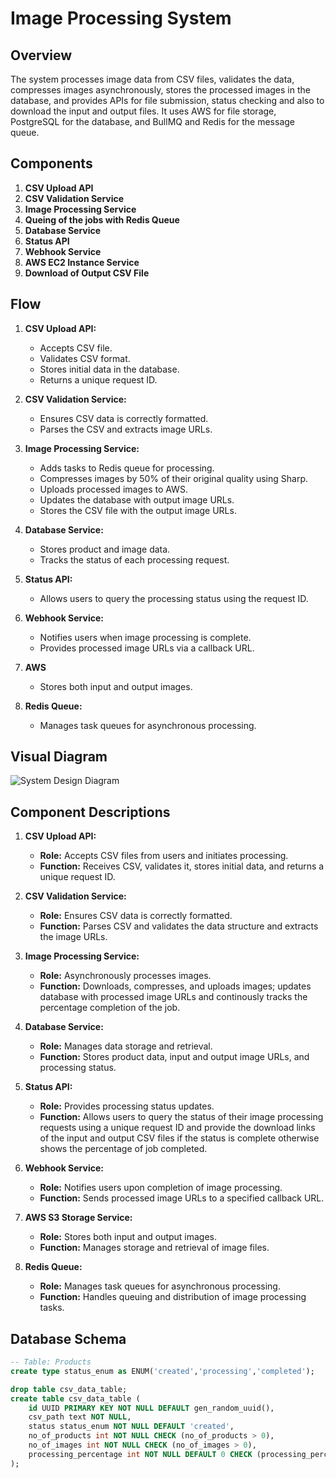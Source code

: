 # Image Processing System

## Overview
The system processes image data from CSV files, validates the data, compresses images asynchronously, stores the processed images in the database, and provides APIs for file submission, status checking and also to download the input and output files. It uses AWS for file storage, PostgreSQL for the database, and BullMQ and  Redis for the message queue.

## Components
1. **CSV Upload API**
2. **CSV Validation Service**
4. **Image Processing Service**
5. **Queing of the jobs with Redis Queue**
6. **Database Service**
7. **Status API**
8. **Webhook Service**
9. **AWS EC2 Instance Service**
10. **Download of Output CSV File**

## Flow
1. **CSV Upload API:**
   - Accepts CSV file.
   - Validates CSV format.
   - Stores initial data in the database.
   - Returns a unique request ID.

2. **CSV Validation Service:**
   - Ensures CSV data is correctly formatted.
   - Parses the CSV and extracts image URLs.

3. **Image Processing Service:**
   - Adds tasks to Redis queue for processing.
   - Compresses images by 50% of their original quality using Sharp.
   - Uploads processed images to AWS.
   - Updates the database with output image URLs.
   - Stores the CSV file with the output image URLs.

5. **Database Service:**
   - Stores product and image data.
   - Tracks the status of each processing request.

6. **Status API:**
   - Allows users to query the processing status using the request ID.

7. **Webhook Service:**
   - Notifies users when image processing is complete.
   - Provides processed image URLs via a callback URL.

8. **AWS**
   - Stores both input and output images.

9. **Redis Queue:**
   - Manages task queues for asynchronous processing.

## Visual Diagram
![System Design Diagram](https://drive.google.com/file/d/1YwZVlzpcMGTiwD-bUorn1Xpbggn_DdlU/view?usp=sharing)

## Component Descriptions

1. **CSV Upload API:**
   - **Role:** Accepts CSV files from users and initiates processing.
   - **Function:** Receives CSV, validates it, stores initial data, and returns a unique request ID.

2. **CSV Validation Service:**
   - **Role:** Ensures CSV data is correctly formatted.
   - **Function:** Parses CSV and validates the data structure and extracts the image URLs.

3. **Image Processing Service:**
   - **Role:** Asynchronously processes images.
   - **Function:** Downloads, compresses, and uploads images; updates database with processed image URLs and continously tracks the percentage completion of the job.

4. **Database Service:**
   - **Role:** Manages data storage and retrieval.
   - **Function:** Stores product data, input and output image URLs, and processing status.

5. **Status API:**
   - **Role:** Provides processing status updates.
   - **Function:** Allows users to query the status of their image processing requests using a unique request ID and provide the download links of the input and output CSV files if the status is complete otherwise shows the percentage of job completed.

6. **Webhook Service:**
   - **Role:** Notifies users upon completion of image processing.
   - **Function:** Sends processed image URLs to a specified callback URL.

7. **AWS S3 Storage Service:**
   - **Role:** Stores both input and output images.
   - **Function:** Manages storage and retrieval of image files.

8. **Redis Queue:**
   - **Role:** Manages task queues for asynchronous processing.
   - **Function:** Handles queuing and distribution of image processing tasks.

## Database Schema
```sql
-- Table: Products
create type status_enum as ENUM('created','processing','completed');

drop table csv_data_table;
create table csv_data_table (
	id UUID PRIMARY KEY NOT NULL DEFAULT gen_random_uuid(),
	csv_path text NOT NULL,
	status status_enum NOT NULL DEFAULT 'created',
	no_of_products int NOT NULL CHECK (no_of_products > 0),
	no_of_images int NOT NULL CHECK (no_of_images > 0),
	processing_percentage int NOT NULL DEFAULT 0 CHECK (processing_percentage >= 0 and processing_percentage <= 100)
);
